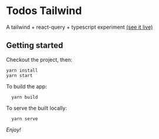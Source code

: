 # Todos Tailwind

A tailwind + react-query + typescript experiment [(see it live)](https://gallant-pike-f5fb05.netlify.app/)

## Getting started

Checkout the project, then:

```
yarn install
yarn start
```

To build the app:

```
  yarn build
```

To serve the built locally:

```
  yarn serve
```

_Enjoy!_
